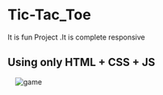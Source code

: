 # Tic-Tac_Toe
It is fun Project .It is complete responsive
## Using only HTML + CSS + JS

<img src="screenshot(19).png" alt="game" style="margin-left: 15px;" />
